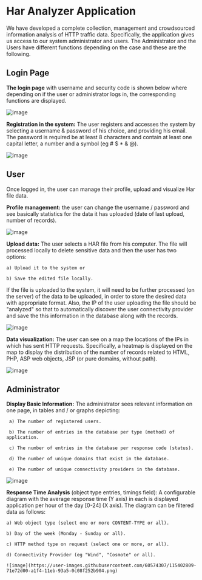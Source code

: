 # Ηar Αnalyzer Application

We have developed a complete collection, management and crowdsourced information analysis of HTTP traffic data. Specifically, the application gives us access to our system administrator and users. The Administrator and the Users have different functions depending on the case and these are the following.

## Login Page

**The login page** with username and security code is shown below where depending on if the user or administrator logs in, the corresponding functions are displayed.

![image](https://user-images.githubusercontent.com/60574307/115163506-1e6cc600-a0b2-11eb-97d0-8808ea97b478.png)


**Registration in the system:** The user registers and accesses the system by selecting a username & password of his choice, and providing his email. The password is required
be at least 8 characters and contain at least one capital letter, a number and a symbol (eg # $ * & @).

![image](https://user-images.githubusercontent.com/60574307/115163730-693b0d80-a0b3-11eb-8ee5-b4842be627bb.png)


## User

Once logged in, the user can manage their profile, upload and visualize Har file data.


**Profile management:**
the user can change the username / password and see basically statistics for the data it has uploaded (date of last upload, number of records).

![image](https://user-images.githubusercontent.com/60574307/115398099-778e4400-a1ef-11eb-9272-c3b6a8c1ac32.png)


**Upload data:**
  The user selects a HAR file from his computer. The file will processed locally to delete sensitive data and then the user has two options: 
  
    a) Upload it to the system or 

    b) Save the edited file locally.
  
  If the file is uploaded to the system, it will need to be further processed (on the server) of the data to be uploaded, in order to store the desired data with appropriate       format. Also, the IP of the user uploading the file should be "analyzed" so that to automatically discover the user connectivity provider and save the this information in the   database along with the records.

![image](https://user-images.githubusercontent.com/60574307/115398534-ec617e00-a1ef-11eb-87d9-2ebb05945f1a.png)


**Data visualization:** The user can see on a map the locations of the IPs in which has sent HTTP requests. Specifically, a heatmap is displayed on the map to display the distribution of the number of records related to HTML, PHP, ASP web objects, JSP (or pure domains, without path).

![image](https://user-images.githubusercontent.com/60574307/115399911-56c6ee00-a1f1-11eb-8101-1a3c240e8d14.png)

## Administrator

**Display Basic Information:**
 The administrator sees relevant information on one page, in tables and / or graphs depicting:

     a) The number of registered users.

     b) The number of entries in the database per type (method) of application.

     c) The number of entries in the database per response code (status).

     d) The number of unique domains that exist in the database.

     e) The number of unique connectivity providers in the database.

![image](https://user-images.githubusercontent.com/60574307/115401281-e6b96780-a1f2-11eb-80b1-8360608792b3.png)


**Response Time Analysis** (object type entries, timings field):
  A configurable diagram with the average response time (Y axis) in each is displayed application per hour of the day [0-24] (X axis). The diagram can be filtered data as follows:
  
    a) Web object type (select one or more CONTENT-TYPE or all).
    
    b) Day of the week (Monday - Sunday or all).
    
    c) HTTP method type on request (select one or more, or all).
    
    d) Connectivity Provider (eg "Wind", "Cosmote" or all).
    
    ![image](https://user-images.githubusercontent.com/60574307/115402809-71e72d00-a1f4-11eb-93a5-0c08f252b904.png)



